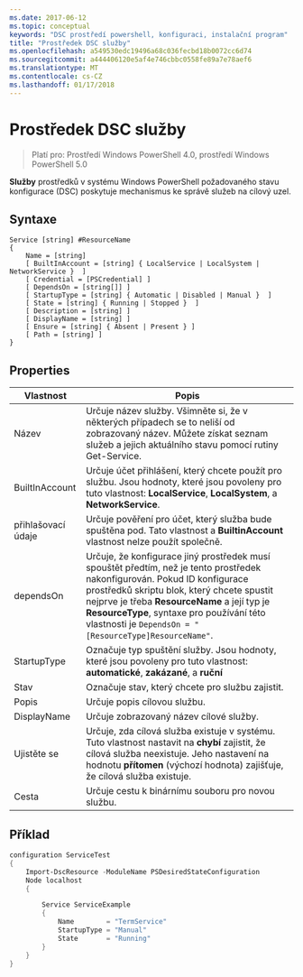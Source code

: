 ```yaml
---
ms.date: 2017-06-12
ms.topic: conceptual
keywords: "DSC prostředí powershell, konfiguraci, instalační program"
title: "Prostředek DSC služby"
ms.openlocfilehash: a549530edc19496a68c036fecbd18b0072cc6d74
ms.sourcegitcommit: a444406120e5af4e746cbbc0558fe89a7e78aef6
ms.translationtype: MT
ms.contentlocale: cs-CZ
ms.lasthandoff: 01/17/2018
---
```

# <a name="dsc-service-resource"></a>Prostředek DSC služby

> Platí pro: Prostředí Windows PowerShell 4.0, prostředí Windows PowerShell 5.0


**Služby** prostředků v systému Windows PowerShell požadovaného stavu konfigurace (DSC) poskytuje mechanismus ke správě služeb na cílový uzel.

## <a name="syntax"></a>Syntaxe

```
Service [string] #ResourceName
{
    Name = [string]
    [ BuiltInAccount = [string] { LocalService | LocalSystem | NetworkService }  ]
    [ Credential = [PSCredential] ]
    [ DependsOn = [string[]] ]
    [ StartupType = [string] { Automatic | Disabled | Manual }  ]
    [ State = [string] { Running | Stopped }  ]
    [ Description = [string] ]
    [ DisplayName = [string] ]
    [ Ensure = [string] { Absent | Present } ]
    [ Path = [string] ]
}
```

## <a name="properties"></a>Properties

|  Vlastnost  |  Popis   | 
|---|---| 
| Název| Určuje název služby. Všimněte si, že v některých případech se to neliší od zobrazovaný název. Můžete získat seznam služeb a jejich aktuálního stavu pomocí rutiny Get-Service.| 
| BuiltInAccount| Určuje účet přihlášení, který chcete použít pro službu. Jsou hodnoty, které jsou povoleny pro tuto vlastnost: **LocalService**, **LocalSystem**, a **NetworkService**.| 
| přihlašovací údaje| Určuje pověření pro účet, který služba bude spuštěna pod. Tato vlastnost a __BuiltinAccount__ vlastnost nelze použít společně.| 
| dependsOn| Určuje, že konfigurace jiný prostředek musí spouštět předtím, než je tento prostředek nakonfigurován. Pokud ID konfigurace prostředků skriptu blok, který chcete spustit nejprve je třeba __ResourceName__ a její typ je __ResourceType__, syntaxe pro používání této vlastnosti je `DependsOn = "[ResourceType]ResourceName"`.| 
| StartupType| Označuje typ spuštění služby. Jsou hodnoty, které jsou povoleny pro tuto vlastnost: **automatické**, **zakázané**, a **ruční**| 
| Stav| Označuje stav, který chcete pro službu zajistit.| 
| Popis | Určuje popis cílovou službu.| 
| DisplayName | Určuje zobrazovaný název cílové služby.| 
| Ujistěte se | Určuje, zda cílová služba existuje v systému. Tuto vlastnost nastavit na **chybí** zajistit, že cílová služba neexistuje. Jeho nastavení na hodnotu **přítomen** (výchozí hodnota) zajišťuje, že cílová služba existuje.|
| Cesta | Určuje cestu k binárnímu souboru pro novou službu.| 

## <a name="example"></a>Příklad

```powershell
configuration ServiceTest
{
    Import-DscResource -ModuleName PSDesiredStateConfiguration
    Node localhost
    {

        Service ServiceExample
        {
            Name        = "TermService"
            StartupType = "Manual"
            State       = "Running"
        } 
    }
}
```

